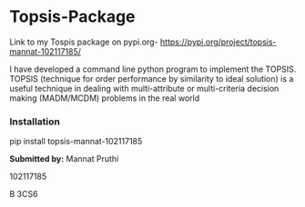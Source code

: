 # Topsis-Package
Link to my Tospis package on pypi.org- https://pypi.org/project/topsis-mannat-102117185/

I have developed a command line python program to implement the TOPSIS. TOPSIS (technique for order performance by similarity to ideal solution) is a useful technique in dealing with multi-attribute or multi-criteria decision making (MADM/MCDM) problems in the real world

### Installation
pip install topsis-mannat-102117185

**Submitted by:** Mannat Pruthi


102117185


B 3CS6
